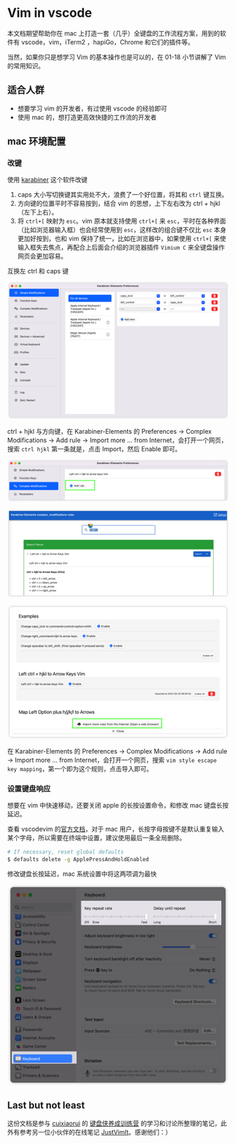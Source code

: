 # Vim in vscode

本文档期望帮助你在 mac 上打造一套（几乎）全键盘的工作流程方案，用到的软件有 vscode，vim，iTerm2 ，hapiGo，Chrome 和它们的插件等。

当然，如果你只是想学习 Vim 的基本操作也是可以的，在 01-18 小节讲解了 Vim 的常用知识。

## 适合人群

- 想要学习 vim 的开发者，有过使用 vscode 的经验即可
- 使用 mac 的，想打造更高效快捷的工作流的开发者



## mac 环境配置

### 改键

使用 [karabiner](https://karabiner-elements.pqrs.org/) 这个软件改键

1. caps 大小写切换键其实用处不大，浪费了一个好位置，将其和 `ctrl` 键互换。
2. 方向键的位置平时不容易按到，结合 vim 的思想，上下左右改为 ctrl + hjkl（左下上右）。
3. 将 `ctrl+[` 映射为 `esc`。vim 原本就支持使用 `ctrl+[` 来 `esc`，平时在各种界面（比如浏览器输入框）也会经常使用到 `esc`，这样改的组合键不仅比 `esc` 本身更加好按到，也和 vim 保持了统一，比如在浏览器中，如果使用 `ctrl+[` 来使输入框失去焦点，再配合上后面会介绍的浏览器插件 `Vimium C` 来全键盘操作网页会更加容易。

互换左 ctrl 和 caps 键

![image-20230810102043890](./assets/00准备开始/image-20230810102043890.png)

ctrl + hjkl 与方向键，在 Karabiner-Elements 的 Preferences -> Complex Modifications -> Add rule -> Import more ... from Internet，会打开一个网页，搜索 `ctrl hjkl` 第一条就是，点击 Import，然后 Enable 即可。

![image-20230810102117524](./assets/00准备开始/image-20230810102117524.png)

![image-20230810102157382](./assets/00准备开始/image-20230810102157382.png)

![image-20230810102203838](./assets/00准备开始/image-20230810102203838-1634125.png)

在 Karabiner-Elements 的 Preferences -> Complex Modifications -> Add rule -> Import more ... from Internet，会打开一个网页，搜索 `vim style escape key mapping`，第一个即为这个规则，点击导入即可。

### 设置键盘响应

想要在 vim 中快速移动，还要关闭 apple 的长按设置命令，和修改 mac 键盘长按延迟。

查看 vscodevim 的[官方文档](https://github.com/VSCodeVim/Vim#mac)，对于 mac 用户，长按字母按键不是默认重复输入某个字母，所以需要在终端中设置，建议使用最后一条全局删除。

```sh
# If necessary, reset global defaults
$ defaults delete -g ApplePressAndHoldEnabled
```

修改键盘长按延迟，mac 系统设置中将这两项调为最快

![image-20230810102231986](./assets/00准备开始/image-20230810102231986.png)

## Last but not least

这份文档是参与 [cuixiaorui](https://github.com/cuixiaorui) 的 [键盘侠养成训练营](https://learn.cuixueshe.com/p/t_pc/goods_pc_detail/goods_detail/course_28y3lTEa0pnA2HVLtZiz1vQ2kH4?app_id=appewiejl9g3764) 的学习和讨论所整理的笔记，此外有参考另一位小伙伴的在线笔记 [JustVimIt](https://vim.nauxscript.com/)。感谢他们：）
